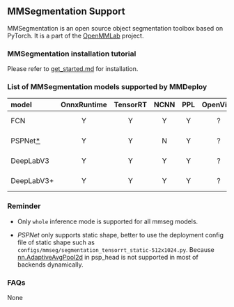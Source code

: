 ## MMSegmentation Support

MMSegmentation is an open source object segmentation toolbox based on PyTorch. It is a part of the [OpenMMLab](https://openmmlab.com/) project.

### MMSegmentation installation tutorial

Please refer to [get_started.md](https://github.com/open-mmlab/mmsegmentation/blob/master/docs/get_started.md) for installation.

### List of MMSegmentation models supported by MMDeploy

| model                         | OnnxRuntime | TensorRT | NCNN | PPL | OpenVino | model config file(example)                                                         |
|:------------------------------|:-----------:|:--------:|:----:|:---:|:--------:|:-----------------------------------------------------------------------------------|
| FCN                           |      Y      |    Y     |  Y   |  Y  |    ?     | ${MMSEG_DIR}/configs/fcn/fcn_r50-d8_512x1024_40k_cityscapes.py                     |
| PSPNet[*](#pspnet)            |      Y      |    Y     |  N   |  Y  |    ?     | ${MMSEG_DIR}/configs/pspnet/pspnet_r50-d8_512x1024_40k_cityscapes.py               |
| DeepLabV3                     |      Y      |    Y     |  Y   |  Y  |    ?     | ${MMSEG_DIR}/configs/deeplabv3/deeplabv3_r50-d8_512x1024_40k_cityscapes.py         |
| DeepLabV3+                    |      Y      |    Y     |  Y   |  Y  |    ?     | ${MMSEG_DIR}/configs/deeplabv3plus/deeplabv3plus_r50-d8_512x1024_40k_cityscapes.py |

### Reminder

- Only `whole` inference mode is supported for all mmseg models.

- <i id="pspnet">PSPNet</i> only supports static shape, better to use the deployment config file of static shape such as `configs/mmseg/segmentation_tensorrt_static-512x1024.py`. Because [nn.AdaptiveAvgPool2d](https://github.com/open-mmlab/mmsegmentation/blob/97f9670c5a4a2a3b4cfb411bcc26db16b23745f7/mmseg/models/decode_heads/psp_head.py#L38) in psp_head is not supported in most of backends dynamically.

### FAQs

None
